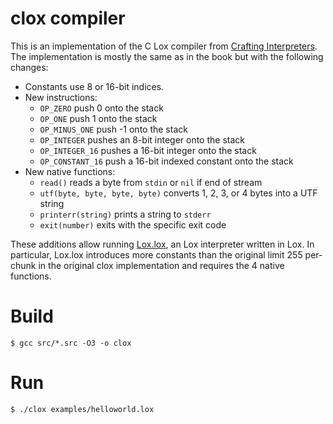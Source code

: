 # clox compiler

This is an implementation of the C Lox compiler from [Crafting Interpreters](https://github.com/munificent/craftinginterpreters). 
The implementation is mostly the same as in the book but with the following changes:

* Constants use 8 or 16-bit indices.
* New instructions:
    - `OP_ZERO` push 0 onto the stack
    - `OP_ONE` push 1 onto the stack
    - `OP_MINUS_ONE` push -1 onto the stack
    - `OP_INTEGER` pushes an 8-bit integer onto the stack
    - `OP_INTEGER_16` pushes a 16-bit integer onto the stack
    - `OP_CONSTANT_16` push a 16-bit indexed constant onto the stack
* New native functions:
    - `read()` reads a byte from `stdin` or `nil` if end of stream
    - `utf(byte, byte, byte, byte)` converts 1, 2, 3, or 4 bytes into a UTF string
    - `printerr(string)` prints a string to `stderr`
    - `exit(number)` exits with the specific exit code

These additions allow running [Lox.lox](https://github.com/mrjameshamilton/loxlox), an Lox interpreter written in Lox. In particular, Lox.lox introduces more constants than the original limit 255 per-chunk in the original clox implementation and requires the 4 native functions.

# Build

```shell
$ gcc src/*.src -O3 -o clox
```

# Run

```shell
$ ./clox examples/helloworld.lox
```
